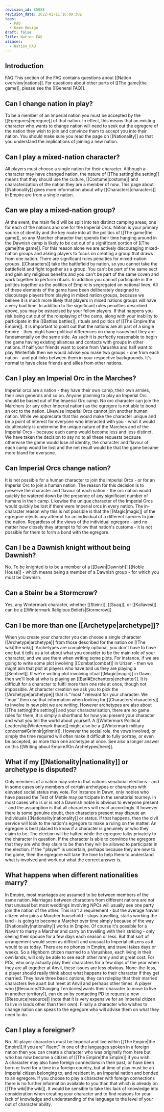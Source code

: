 ```yaml
---
revision_id: 85088
revision_date: 2022-01-11T16:09:30Z
tags:
  - FAQ
  - Game-Design
draft: false
Title: Nation FAQ
aliases:
  - Nation_FAQ
---
```

## Introduction
FAQ
This section of the FAQ contains questions about [[Nation overview|nations]]. For questions about other parts of [[The game|the game]], please see the [[General FAQ]].
## Can I change nation in play?
To be a member of an Imperial nation you must be accepted by the [[Egregores|egregore]] of that nation. In effect, this means that an existing character who wants to change nation will need to seek out the egregore of the nation they wish to join and convince them to accept you into their nation. You should make sure you read the page on [[Nationality]] so that you understand the implications of joining a new nation.
## Can I play a mixed-nation character?
All players must choose a single nation for their character. Although a character may have changed nation, the nature of [[The setting|the setting]] means that they should use the culture, [[Costume|costume]] and characterization of the nation they are a member of now. This page about [[Nationality]] gives more information about why [[Characters|characters]] in Empire are from a single nation.
## Can we play a mixed-nation group?
At the event, the main field will be split into ten distinct camping areas, one for each of the nations and one for the Imperial Orcs. Nation is your primary source of identity and the key route into all the politics of [[The game|the game]], so any Marcher character that spends their time hanging around in the Dawnish camp is likely to be cut out of a significant portion of [[The game|the game]]. For this reason alone we are actively discouraging mixed-nation groups and asking players to focus on creating a group that draws from one nation.
There are significant rules penalties for mixed-nation groups. [[Characters]] take the battlefield by nation, so you cannot take the battlefield and fight together as a group. You can't be part of the same sect and gain any religious benefits and you can't be part of the same coven and work together to perform rituals. In addition you cannot participate in the politics together as the politics of Empire is segregated on national lines.
All of these elements of the game have been deliberately designed to discourage players from playing in mixed nation groups, because we believe it is much more likely that players in mixed nations groups will have a very bad time. In addition to the significant rules penalties described above, you may be ostracised by your fellow players. If that happens you risk being cut out of the roleplaying of the camp, along with your inability to participate in the [[Battles|battles]], rituals and politics of [[The Empire|the Empire]].
It is important to point out that the nations are all part of a single Empire - they might have political differences on many issues but they are fundamentally on the same side. As such it is perfectly reasonable to begin the game having existing alliances and contacts with groups in other nations. If half your friends want to come from Varushka and half want to play Winterfolk then we would advise you make two groups - one from each nation - and put links between them in your respective backgrounds. It's normal to have close friends and allies from other nations.
## Can I play an Imperial Orc in the Marches?
Imperial orcs are a nation - they have their own camp, their own armies, their own generals and so on. Anyone planning to play an Imperial Orc should be based out of the Imperial Orc camp. No orc character can join the Marchers (or any other Imperial nation) as the egregore is not able to bond an orc to the nation. Likewise Imperial Orcs cannot join another human nation.
While we appreciate that this would make the character unique and be a point of interest for everyone who interacted with you - what it would do ultimately is undermine the unique nature of the Marches and of the Imperial Orcs - because each camp would become less and less distinct. We have taken the decision to say no to all these requests because otherwise the game would lose all identity, the character and flavour of each camp would be lost and the net result would be that the game became more bland for everyone.
## Can Imperial Orcs change nation?
It is not possible for a human character to join the Imperial Orcs - or for an Imperial Orc to join a human nation. The reason for this decision is to preserve the character and flavour of each nation - the orc nation would quickly be watered down by the presence of any significant number of humans in their camp. Likewise the unique character of the Imperial Orcs would quickly be lost if there were Imperial orcs in every nation.
The in-character reason why this is not possible is that the [[Magic|magic]] of the egregore rejects any attempt for an individual of a different species to join the nation. Regardless of the views of the individual egregore - and no matter how closely they attempt to follow that nation's customs - it is not possible for them to form a bond with the egregore.
## Can I be a Dawnish knight without being Dawnish?
No. To be knighted is to be a member of a [[Dawn|Dawnish]] [[Noble House]] - which means being a member of a Dawnish group - for which you must be Dawnish.
## Can a Steinr be a Stormcrow?
Yes, any Wintermark character, whether [[Steinr]], [[Suaq]], or [[Kallavesi]] can be a [[Wintermark Religious Beliefs|Stormcrow]].
## Can I be more than one [[Archetype|archetype]]?
When you create your character you can choose a single character [[Archetype|archetype]] from those described for the nation on [[The wiki|the wiki]]. Archetypes are completely optional, you don't have to have one but it tells us a lot about what you consider to be the main role of your character, and we use them when writing some plots. For instance, if we are going to write some plot involving [[Combat|combat]] in Urizen - then we might aim that plot at players who have told us they are playing a [[Sentinel]]. If we're writing plot involving ritual [[Magic|magic]] in Dawn then we'll look at who is playing an [[Earl#Enchanters|enchanter]].
It is difficult for a character to fulfil more than one role at once, though not impossible. At character creation we ask you to pick the [[Archetype|archetype]] that is ''most'' relevant for your character. We ''may'' then use that information when looking for [[Characters|characters]] to involve in new plot we are writing. However archetypes are also about [[The setting|the setting]] and your characterisation, there are no game rules for them, it is simply a shorthand for how you present your character and what you tell the world about yourself. A [[Wintermark Political Leadership|Wintermark thane]] might also be a [[Wintermark military concerns#Grimnir|grimnir]]. However the social role, the vows involved, or simply the time required will often make it difficult to fully portray, or even be accepted, as more than one archetype at once.
See also a longer answer on this [[Writing about Empire#On Archetypes|here]].
## What if my [[Nationality|nationality]] or archetype is disputed?
Only members of a nation may vote in that nations senatorial elections - and in some cases only members of certain archetypes or characters with elevated social status may vote. For instance in Dawn, only nobles who have passed the Test of Mettle may participate in the senatorial tourney. In most cases who is or is not a Dawnish noble is obvious to everyone present - and the assumption is that all characters will react accordingly. If however there is some genuine doubt, then characters present may dispute an individuals [[Nationality|nationality]] or status.
If that happens, then the civil service will look to the nation's egregore to make a ruling on the matter. An egregore is best placed to know if a character is genuinely or who they claim to be. The election will be halted while the egregore talks privately to the character in question. If the character is able to convince the egregore that they are who they claim to be then they will be allowed to participate in the election. If the ''player'' is uncertain, perhaps because they are new to the game, then the egregore will take the time to help them to understand what is involved and work out what the correct answer is.
## What happens when different nationalities marry?
In Empire, most marriages are assumed to be between members of the same nation. Marriages between characters from different nations are not that unusual but most weddings involving NPCs will usually see one party join the nation of the other. This isn't a requirement - but the average Navarr citizen who joins a Marcher household - stops travelling, starts working the land - is going to become a Marcher over time simply because of the way [[Nationality|nationality]] works in Empire. Of course it's possible for a Navarr to marry a Marcher and carry on travelling with their striding - only seeing their spouse for a few days each season or less. But that sort of arrangement would seem as difficult and unusual to Imperial citizens as it would to us today. There are no phones in Empire, and travel takes days or weeks. So a Highborn citizen married to a Varushkan, each living in their own lands, will only be able to see each other rarely and at great cost.
For PCs, who only actually play their characters for a few days of the year when they are all together at Anvil, these issues are less obvious. None-the-less, a player should really think about what happens to their character if they get married. They have three basic options, they can roleplay that their married characters live apart but meet at Anvil and perhaps other times. A player who [[Resource#Changing Territories|wants their character to move to live in another territory]], can do so by contacting PD to request a new [[Resource|resource]] (note that it is very expensive for an Imperial citizen to live in lands other than their own). Finally a character who wishes to change nation can speak to the egregore who will advise them on what they need to do.
## Can I play a foreigner?
No. All player characters must be Imperial and live within [[The Empire|the Empire]].If you are'' fluent'' in one of the languages spoken in a foreign nation then you can create a character who was originally from here but who has now become a citizen of [[The Empire|the Empire]] if you wish.  
A character may also have foreign connections in their past, or have been born or lived for a time in a foreign country, but at time of play must be an Imperial citizen belonging to, and resident in, an Imperial nation and bonded to an egregore. If you choose to play a character with foreign connections there is no further information available to you than that which is already on [[The wiki|the wiki]]. It would be sensible to take this lack of knowledge into consideration when creating your character and to find reasons for your lack of knowledge and understanding of the language to the level of your out of character ability.